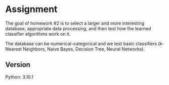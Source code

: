 # Assignment

The goal of homework #2 is to select a larger and more interesting database, appropriate data processing, and then test how the learned classifier algorithms work on it.

The database can be numerical-categorical and we test basic classifiers (k-Nearest Neighbors, Naive Bayes, Decision Tree, Neural Networks).

## Version

Python: 3.10.1
